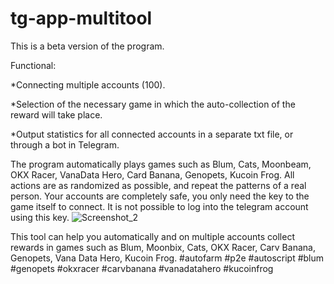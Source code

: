 # tg-app-multitool

This is a beta version of the program.

Functional:

*Connecting multiple accounts (100).

*Selection of the necessary game in which the auto-collection of the reward will take place.

*Output statistics for all connected accounts in a separate txt file, or through a bot in Telegram.

The program automatically plays games such as Blum, Cats, Moonbeam, OKX Racer, VanaData Hero, Card Banana, Genopets, Kucoin Frog. All actions are as randomized as possible, and repeat the patterns of a real person.
Your accounts are completely safe, you only need the key to the game itself to connect. It is not possible to log into the telegram account using this key.
![Screenshot_2](https://github.com/user-attachments/assets/e474a0ae-4ddc-4eb1-bada-d151a6b96db0)



This tool can help you automatically and on multiple accounts collect rewards in games such as Blum, Moonbix, Cats, OKX Racer, Carv Banana, Genopets, Vana Data Hero, Kuсoin Frog. #autofarm #p2e #autoscript #blum #genopets #okxracer #carvbanana  #vanadatahero #kucoinfrog
